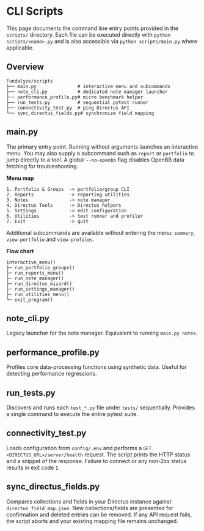 # CLI Scripts

This page documents the command line entry points provided in the `scripts/` directory. Each file can be executed directly with `python scripts/<name>.py` and is also accessible via `python scripts/main.py` where applicable.

## Overview

```
Fundalyze/scripts
├── main.py               # interactive menu and subcommands
├── note_cli.py           # dedicated note manager launcher
├── performance_profile.py# micro benchmark helper
├── run_tests.py          # sequential pytest runner
├── connectivity_test.py  # ping Directus API
└── sync_directus_fields.py# synchronize field mapping
```

## main.py
The primary entry point. Running without arguments launches an interactive menu. You may also supply a subcommand such as `report` or `portfolio` to jump directly to a tool. A global `--no-openbb` flag disables OpenBB data fetching for troubleshooting.

**Menu map**

```
1. Portfolio & Groups  -> portfolio/group CLI
2. Reports             -> reporting utilities
3. Notes               -> note manager
4. Directus Tools      -> Directus helpers
5. Settings            -> edit configuration
6. Utilities           -> test runner and profiler
7. Exit                -> quit
```

Additional subcommands are available without entering the menu:
`summary`, `view-portfolio` and `view-profiles`.

**Flow chart**

```
interactive_menu()
├─ run_portfolio_groups()
├─ run_reports_menu()
├─ run_note_manager()
├─ run_directus_wizard()
├─ run_settings_manager()
├─ run_utilities_menu()
└─ exit_program()
```

## note_cli.py
Legacy launcher for the note manager. Equivalent to running `main.py notes`.

## performance_profile.py
Profiles core data-processing functions using synthetic data. Useful for detecting performance regressions.

## run_tests.py
Discovers and runs each `test_*.py` file under `tests/` sequentially. Provides a single command to execute the entire pytest suite.

## connectivity_test.py
Loads configuration from `config/.env` and performs a `GET <DIRECTUS_URL>/server/health` request. The script prints the HTTP status and a snippet of the response. Failure to connect or any non-2xx status results in exit code `1`.

## sync_directus_fields.py
Compares collections and fields in your Directus instance against `directus_field_map.json`. New collections/fields are presented for confirmation and deleted entries can be removed. If any API request fails, the script aborts and your existing mapping file remains unchanged.
